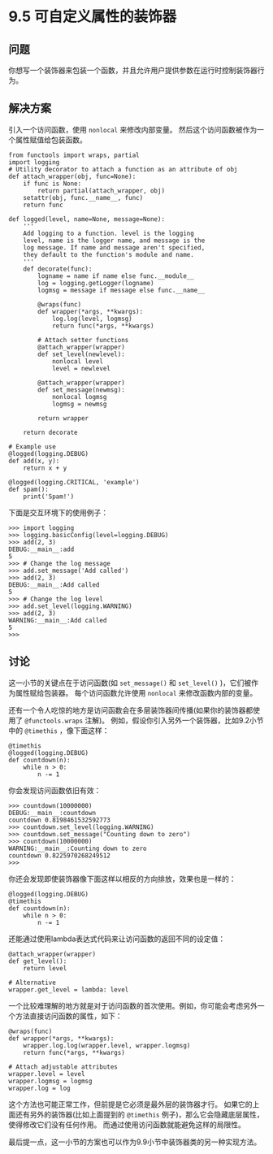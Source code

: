 

# 9.5 可自定义属性的装饰器

## 问题

你想写一个装饰器来包装一个函数，并且允许用户提供参数在运行时控制装饰器行为。

## 解决方案

引入一个访问函数，使用 `nonlocal` 来修改内部变量。 然后这个访问函数被作为一个属性赋值给包装函数。

    
    
    from functools import wraps, partial
    import logging
    # Utility decorator to attach a function as an attribute of obj
    def attach_wrapper(obj, func=None):
        if func is None:
            return partial(attach_wrapper, obj)
        setattr(obj, func.__name__, func)
        return func
    
    def logged(level, name=None, message=None):
        '''
        Add logging to a function. level is the logging
        level, name is the logger name, and message is the
        log message. If name and message aren't specified,
        they default to the function's module and name.
        '''
        def decorate(func):
            logname = name if name else func.__module__
            log = logging.getLogger(logname)
            logmsg = message if message else func.__name__
    
            @wraps(func)
            def wrapper(*args, **kwargs):
                log.log(level, logmsg)
                return func(*args, **kwargs)
    
            # Attach setter functions
            @attach_wrapper(wrapper)
            def set_level(newlevel):
                nonlocal level
                level = newlevel
    
            @attach_wrapper(wrapper)
            def set_message(newmsg):
                nonlocal logmsg
                logmsg = newmsg
    
            return wrapper
    
        return decorate
    
    # Example use
    @logged(logging.DEBUG)
    def add(x, y):
        return x + y
    
    @logged(logging.CRITICAL, 'example')
    def spam():
        print('Spam!')
    

下面是交互环境下的使用例子：

    
    
    >>> import logging
    >>> logging.basicConfig(level=logging.DEBUG)
    >>> add(2, 3)
    DEBUG:__main__:add
    5
    >>> # Change the log message
    >>> add.set_message('Add called')
    >>> add(2, 3)
    DEBUG:__main__:Add called
    5
    >>> # Change the log level
    >>> add.set_level(logging.WARNING)
    >>> add(2, 3)
    WARNING:__main__:Add called
    5
    >>>
    

## 讨论

这一小节的关键点在于访问函数(如 `set_message()` 和 `set_level()` )，它们被作为属性赋给包装器。 每个访问函数允许使用
`nonlocal` 来修改函数内部的变量。

还有一个令人吃惊的地方是访问函数会在多层装饰器间传播(如果你的装饰器都使用了 `@functools.wraps` 注解)。
例如，假设你引入另外一个装饰器，比如9.2小节中的 `@timethis` ，像下面这样：

    
    
    @timethis
    @logged(logging.DEBUG)
    def countdown(n):
        while n > 0:
            n -= 1
    

你会发现访问函数依旧有效：

    
    
    >>> countdown(10000000)
    DEBUG:__main__:countdown
    countdown 0.8198461532592773
    >>> countdown.set_level(logging.WARNING)
    >>> countdown.set_message("Counting down to zero")
    >>> countdown(10000000)
    WARNING:__main__:Counting down to zero
    countdown 0.8225970268249512
    >>>
    

你还会发现即使装饰器像下面这样以相反的方向排放，效果也是一样的：

    
    
    @logged(logging.DEBUG)
    @timethis
    def countdown(n):
        while n > 0:
            n -= 1
    

还能通过使用lambda表达式代码来让访问函数的返回不同的设定值：

    
    
    @attach_wrapper(wrapper)
    def get_level():
        return level
    
    # Alternative
    wrapper.get_level = lambda: level
    

一个比较难理解的地方就是对于访问函数的首次使用。例如，你可能会考虑另外一个方法直接访问函数的属性，如下：

    
    
    @wraps(func)
    def wrapper(*args, **kwargs):
        wrapper.log.log(wrapper.level, wrapper.logmsg)
        return func(*args, **kwargs)
    
    # Attach adjustable attributes
    wrapper.level = level
    wrapper.logmsg = logmsg
    wrapper.log = log
    

这个方法也可能正常工作，但前提是它必须是最外层的装饰器才行。 如果它的上面还有另外的装饰器(比如上面提到的 `@timethis`
例子)，那么它会隐藏底层属性，使得修改它们没有任何作用。 而通过使用访问函数就能避免这样的局限性。

最后提一点，这一小节的方案也可以作为9.9小节中装饰器类的另一种实现方法。

